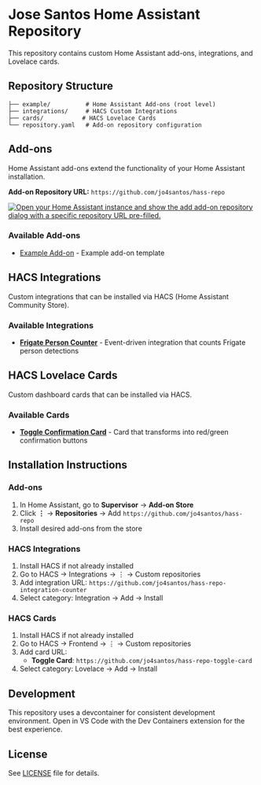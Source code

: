 # Jose Santos Home Assistant Repository

This repository contains custom Home Assistant add-ons, integrations, and Lovelace cards.

## Repository Structure

```
├── example/          # Home Assistant Add-ons (root level)
├── integrations/     # HACS Custom Integrations  
├── cards/           # HACS Lovelace Cards
└── repository.yaml   # Add-on repository configuration
```

## Add-ons

Home Assistant add-ons extend the functionality of your Home Assistant installation.

**Add-on Repository URL:** `https://github.com/jo4santos/hass-repo`

[![Open your Home Assistant instance and show the add add-on repository dialog with a specific repository URL pre-filled.](https://my.home-assistant.io/badges/supervisor_add_addon_repository.svg)](https://my.home-assistant.io/redirect/supervisor_add_addon_repository/?repository_url=https%3A%2F%2Fgithub.com%2Fjo4santos%2Fhass-repo)

### Available Add-ons

- [Example Add-on](./example) - Example add-on template

## HACS Integrations

Custom integrations that can be installed via HACS (Home Assistant Community Store).

### Available Integrations

- **[Frigate Person Counter](https://github.com/jo4santos/hass-repo-integration-counter)** - Event-driven integration that counts Frigate person detections

## HACS Lovelace Cards

Custom dashboard cards that can be installed via HACS.

### Available Cards

- **[Toggle Confirmation Card](https://github.com/jo4santos/hass-repo-toggle-card)** - Card that transforms into red/green confirmation buttons

## Installation Instructions

### Add-ons
1. In Home Assistant, go to **Supervisor** → **Add-on Store**
2. Click **⋮** → **Repositories** → Add `https://github.com/jo4santos/hass-repo`
3. Install desired add-ons from the store

### HACS Integrations
1. Install HACS if not already installed
2. Go to HACS → Integrations → ⋮ → Custom repositories
3. Add integration URL: `https://github.com/jo4santos/hass-repo-integration-counter`
4. Select category: Integration → Add → Install

### HACS Cards
1. Install HACS if not already installed  
2. Go to HACS → Frontend → ⋮ → Custom repositories
3. Add card URL:
   - **Toggle Card**: `https://github.com/jo4santos/hass-repo-toggle-card`
4. Select category: Lovelace → Add → Install

## Development

This repository uses a devcontainer for consistent development environment. Open in VS Code with the Dev Containers extension for the best experience.

## License

See [LICENSE](LICENSE) file for details.
